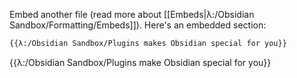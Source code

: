Embed another file (read more about [[Embeds|λ:/Obsidian Sandbox/Formatting/Embeds]]). Here's an embedded section:

```md
{{λ:/Obsidian Sandbox/Plugins makes Obsidian special for you}}
```

{{λ:/Obsidian Sandbox/Plugins make Obsidian special for you}}